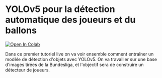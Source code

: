 # YOLOv5 pour la détection automatique des joueurs et du ballons

[![Open In Colab](https://colab.research.google.com/assets/colab-badge.svg)](https://colab.research.google.com/drive/1WmN4A1LWh25_ez6T23jGKXaLJfT08j2F?usp=sharing)

Dans ce premier tutoriel live on va voir ensemble comment entraîner un modèle de détection d'objets avec YOLOv5. On va travailler sur une base d'images tirées de la Bundesliga, et l'objectif sera de construire un détecteur de joueurs.
